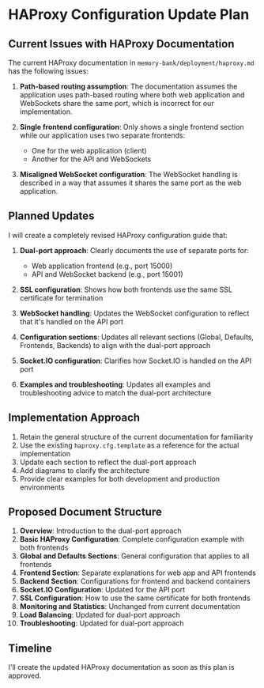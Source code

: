 # HAProxy Configuration Update Plan

## Current Issues with HAProxy Documentation

The current HAProxy documentation in `memory-bank/deployment/haproxy.md` has the following issues:

1. **Path-based routing assumption**: The documentation assumes the application uses path-based routing where both web application and WebSockets share the same port, which is incorrect for our implementation.

2. **Single frontend configuration**: Only shows a single frontend section while our application uses two separate frontends:
   - One for the web application (client)
   - Another for the API and WebSockets

3. **Misaligned WebSocket configuration**: The WebSocket handling is described in a way that assumes it shares the same port as the web application.

## Planned Updates

I will create a completely revised HAProxy configuration guide that:

1. **Dual-port approach**: Clearly documents the use of separate ports for:
   - Web application frontend (e.g., port 15000)
   - API and WebSocket backend (e.g., port 15001)

2. **SSL configuration**: Shows how both frontends use the same SSL certificate for termination

3. **WebSocket handling**: Updates the WebSocket configuration to reflect that it's handled on the API port

4. **Configuration sections**: Updates all relevant sections (Global, Defaults, Frontends, Backends) to align with the dual-port approach

5. **Socket.IO configuration**: Clarifies how Socket.IO is handled on the API port

6. **Examples and troubleshooting**: Updates all examples and troubleshooting advice to match the dual-port architecture

## Implementation Approach

1. Retain the general structure of the current documentation for familiarity
2. Use the existing `haproxy.cfg.template` as a reference for the actual implementation
3. Update each section to reflect the dual-port approach
4. Add diagrams to clarify the architecture
5. Provide clear examples for both development and production environments

## Proposed Document Structure

1. **Overview**: Introduction to the dual-port approach
2. **Basic HAProxy Configuration**: Complete configuration example with both frontends
3. **Global and Defaults Sections**: General configuration that applies to all frontends
4. **Frontend Section**: Separate explanations for web app and API frontends
5. **Backend Section**: Configurations for frontend and backend containers
6. **Socket.IO Configuration**: Updated for the API port
7. **SSL Configuration**: How to use the same certificate for both frontends
8. **Monitoring and Statistics**: Unchanged from current documentation
9. **Load Balancing**: Updated for dual-port approach
10. **Troubleshooting**: Updated for dual-port approach

## Timeline

I'll create the updated HAProxy documentation as soon as this plan is approved.